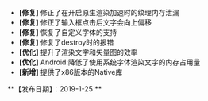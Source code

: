 
- **[修复]** 修正了在开启原生渲染加速时的纹理内存泄漏
- **[修复]** 修正了输入框点击后文字会向上偏移
- **[修复]** 恢复了自定义字体的支持
- **[修复]** 修复了destroy时的报错
- **[优化]** 提升了渲染文字和矢量图的效率
- **[优化]** Android:降低了使用系统字体渲染文字的内存占用量
- **[新增]** 提供了x86版本的Native库


**【发布日期】：2019-1-25 **
